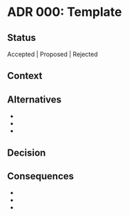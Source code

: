 # ADR 000: Template

## Status

Accepted | Proposed | Rejected

## Context



## Alternatives

-   
-   
-   

## Decision



## Consequences

-   
-
-
